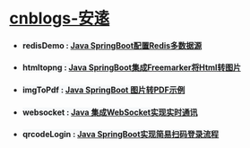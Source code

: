 # **[cnblogs-安逺](https://www.cnblogs.com/anyuan)**


 - ####  <span style="background:#f6f8fa;"> redisDemo : [Java SpringBoot配置Redis多数据源](https://www.cnblogs.com/anyuan/p/15235102.html)</span>
   
- #### <span style="background:#f6f8fa;">htmltopng :  [Java SpringBoot集成Freemarker将Html转图片](https://www.cnblogs.com/anyuan/p/15421548.html)</span>
  
- #### <span style="background:#f6f8fa;">imgToPdf : [Java SpringBoot 图片转PDF示例](https://www.cnblogs.com/anyuan/p/18655465)</span>
   
- #### <span style="background:#f6f8fa;">websocket : [Java 集成WebSocket实现实时通讯](https://www.cnblogs.com/anyuan/p/14886560.html)</span>
   
- #### <span style="background:#f6f8fa;">qrcodeLogin : [Java SpringBoot实现简易扫码登录流程](https://www.cnblogs.com/anyuan/p/18738593)</span>

